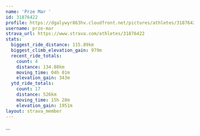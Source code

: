 ```yaml
---
name: 'Prze Mar '
id: 31876422
profile: https://dgalywyr863hv.cloudfront.net/pictures/athletes/31876422/22548952/3/large.jpg
username: prze-mar
strava_url: https://www.strava.com/athletes/31876422
stats:
  biggest_ride_distance: 115.89km
  biggest_climb_elevation_gain: 979m
  recent_ride_totals:
    count: 4
    distance: 134.88km
    moving_time: 04h 01m
    elevation_gain: 343m
  ytd_ride_totals:
    count: 17
    distance: 526km
    moving_time: 15h 28m
    elevation_gain: 1951m
layout: strava_member
--- 
```

...
